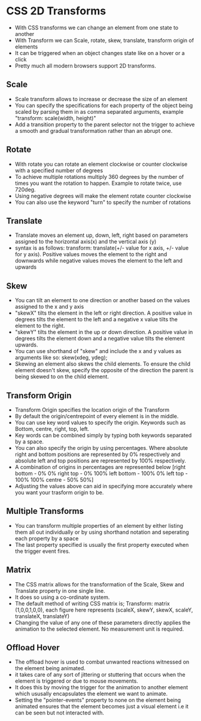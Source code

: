 # CSS 2D Transforms
- With CSS transforms we can change an element from one state to another
- With Transform we can Scale, rotate, skew, translate, transform origin of elements 
- It can be triggered when an object changes state like on a hover or a click
- Pretty much all modern browsers support 2D transforms.


## Scale
- Scale transform allows to increase or decrease the size of an element
- You can specify the specifications for each property of the object being scaled by parsing them in as comma separated arguments, example "transform: scale(width, height)"
- Add a transition property to the parent selector not the trigger to achieve a smooth and gradual transformation rather than an abrupt one.

## Rotate
- With rotate you can rotate an element clockwise or counter clockwise with a specified number of degrees
- To achieve multiple rotations multiply 360 degrees by the number of times you want the rotation to happen. Example to rotate twice, use 720deg.
- Using negative degrees will make the element rotate counter clockwise
- You can also use the keyword "turn" to specify the number of rotations

## Translate
- Translate moves an element up, down, left, right based on parameters assigned to the horizontal axis(x) and the vertical axis (y)
- syntax is as follows: transform: translate(+/- value for x axis, +/- value for y axis). Positive values moves the element to the right and downwards while negative values moves the element to the left and upwards

## Skew
- You can tilt an element to one direction or another based on the values assigned to the x and y axis
- "skewX" tilts the element in the left or right direction. A positive value in degrees tilts the element to the left and a negative x value tilts the element to the right.
- "skewY" tilts the element in the up or down direction. A positive value in degrees tilts the element down and a negative value tilts the element upwards.
- You can use shorthand of "skew" and include the x and y values as arguments like so: skew(xdeg, ydeg);
- Skewing an element also skews the child elements. To ensure the child element doesn't skew, specify the opposite of the direction the parent is being skewed to on the child element.

## Transform Origin
- Transform Origin specifies the location origin of the Transform
- By default the origin/centrepoint of every element is in the middle. 
- You can use key word values to specify the origin. Keywords such as Bottom, centre, right, top, left.
- Key words can be combined simply by typing both keywords separated by a space.
- You can also specify the origin by using percentages. Where absolute right and bottom positions are represented by 0% respectively and absolute left and top positions are represented by 100% respectively. 
- A combination of origins in percentages are represented below 
[right bottom - 0% 0%
 right top - 0% 100%
 left bottom - 100% 0%
 left top - 100% 100%
 centre - 50% 50%]
- Adjusting the values above can aid in specifying more accurately where you want your trasform origin to be.

## Multiple Transforms
- You can transform multiple properties of an element by either listing them all out individually or by using shorthand notation and seperating each property by a space
- The last property specified is usually the first property executed when the trigger event fires.

## Matrix
- The CSS matrix allows for the transformation of the Scale, Skew and Translate property in one single line.
- It does so using a co-ordinate system.
- The default method of writing CSS matrix is; Transform: matrix (1,0,0,1,0,0), each figure here represents (scaleX, skewY, skewX, scaleY, translateX, translateY)
- Changing the value of any one of these parameters directly applies the animation to the selected element. No measurement unit is required.

## Offload Hover
- The offload hover is used to combat unwanted reactions witnessed on the element being animated.
- it takes care of any sort of jittering or stuttering that occurs when the element is triggered or due to mouse movements.
- It does this by moving the trigger for the animation to another element which ususally encapsulates the element we want to animate.
- Setting the "pointer-events" property to none on the element being animated ensures that the element becomes just a visual element i.e it can be seen but not interacted with.